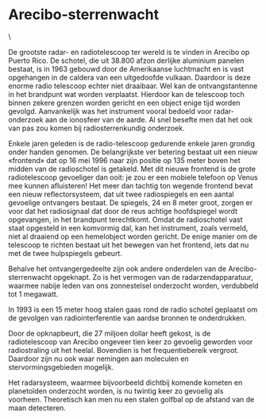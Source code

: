 # Arecibo-sterrenwacht

\

De grootste radar- en radiotelescoop ter wereld is te vinden in Arecibo
op Puerto Rico. De schotel, die uit 38.800 afzon derlijke aluminium
panelen bestaat, is in 1963 gebouwd door de Amerikaanse luchtmacht en is
vast opgehangen in de caldera van een uitgedoofde vulkaan. Daardoor is
deze enorme radio telescoop echter niet draaibaar. Wel kan de
ontvangstantenne in het brandpunt wat worden verplaatst. Hierdoor kan de
telescoop toch binnen zekere grenzen worden gericht en een object enige
tijd worden gevolgd. Aanvankelijk was het instrument vooral bedoeld voor
radar-onderzoek aan de ionosfeer van de aarde. Al snel besefte men dat
het ook van pas zou komen bij radiosterrenkundig onderzoek.

Enkele jaren geleden is de radio-telescoop gedurende enkele jaren
grondig onder handen genomen. De belangrijkste ver betering bestaat uit
een nieuw «frontend» dat op 16 mei 1996 naar zijn positie op 135 meter
boven het midden van de radioschotel is getakeld. Met dit nieuwe
frontend is de grote radiotelescoop gevoeliger dan ooit: je zou er een
mobiele telefoon op Venus mee kunnen afluisteren! Het meer dan tachtig
ton wegende frontend bevat een nieuw reflectorsysteem, dat uit twee
radiospiegels en een aantal gevoelige ontvangers bestaat. De spiegels,
24 en 8 meter groot, zorgen er voor dat het radiosignaal dat door de
reus achtige hoofdspiegel wordt opgevangen, in het brandpunt
terechtkomt. Omdat de radioschotel vast staat opgesteld in een komvormig
dal, kan het instrument, zoals vermeld, niet al draaiend op een
hemelobject worden gericht. De enige manier om de telescoop te richten
bestaat uit het bewegen van het frontend, iets dat nu met de twee
hulpspiegels gebeurt.

Behalve het ontvangergedeelte zijn ook andere onderdelen van de
Arecibo-sterrenwacht opgeknapt. Zo is het vermogen van de
radarzendapparatuur, waarmee nabije leden van ons zonnestelsel
onderzocht worden, verdubbeld tot 1 megawatt.

In 1993 is een 15 meter hoog stalen gaas rond de radio schotel geplaatst
om de gevolgen van radiointerferentie van aardse bronnen te
onderdrukken.

Door de opknapbeurt, die 27 miljoen dollar heeft gekost, is de
radiotelescoop van Arecibo ongeveer tien keer zo gevoelig geworden voor
radiostraling uit het heelal. Bovendien is het frequentiebereik
vergroot. Daardoor zijn nu ook waar nemingen aan moleculen en
stervormingsgebieden mogelijk.

Het radarsysteem, waarmee bijvoorbeeld dichtbij komende kometen en
planetoïden onderzocht worden, is nu twintig keer zo gevoelig als
voorheen. Theoretisch kan men nu een stalen golfbal op de afstand van de
maan detecteren.
